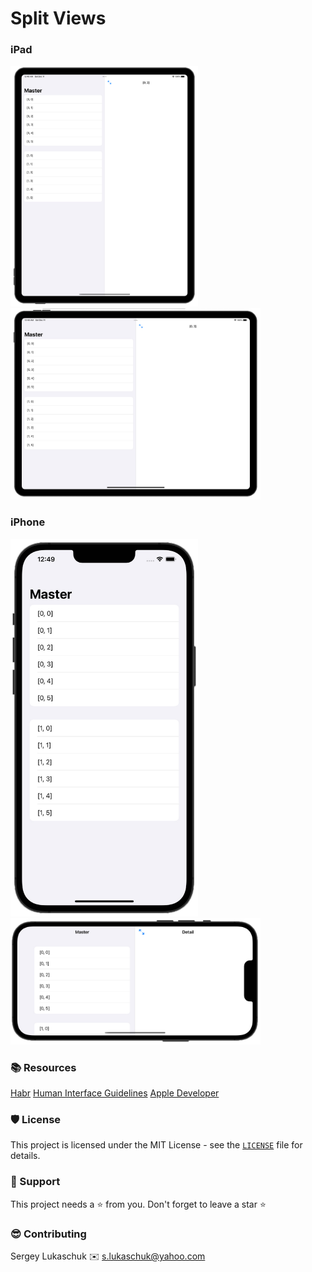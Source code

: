 # Split Views

### iPad
  <img src="https://github.com/lgreydev/SplitViews/blob/main/Screenshots/001.jpg" width="300"><img src="https://github.com/lgreydev/SplitViews/blob/main/Screenshots/002.jpg" width="400">
  
### iPhone
  <img src="https://github.com/lgreydev/SplitViews/blob/main/Screenshots/003.jpg" width="300"><img src="https://github.com/lgreydev/SplitViews/blob/main/Screenshots/004.jpg" width="400">

### 📚 Resources

[Habr](https://habr.com/ru/post/460965/)
[Human Interface Guidelines](https://developer.apple.com/design/human-interface-guidelines/ios/views/split-views/)
[Apple Developer](https://developer.apple.com/documentation/uikit/uisplitviewcontroller)

### 🛡️ License

This project is licensed under the MIT License - see the [`LICENSE`](https://github.com/lgreydev/SplitViews/blob/main/License) file for details.

### 🙏 Support

This project needs a ⭐️ from you. Don't forget to leave a star ⭐️

### 😎 Contributing
Sergey Lukaschuk ✉️ s.lukaschuk@yahoo.com
